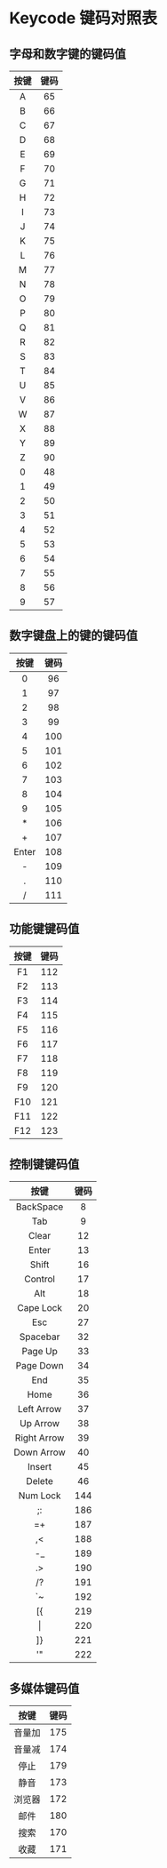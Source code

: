 # Keycode 键码对照表

## 字母和数字键的键码值

| **按键** | **键码** |
| :----: | :----: |
| A | 65 |
| B | 66 |
| C | 67 |
| D | 68 |
| E | 69 |
| F | 70 |
| G | 71 |
| H | 72 |
| I | 73 |
| J | 74 |
| K | 75 |
| L | 76 |
| M | 77 |
| N | 78 |
| O | 79 |
| P | 80 |
| Q | 81 |
| R | 82 |
| S | 83 |
| T | 84 |
| U | 85 |
| V | 86 |
| W | 87 |
| X | 88 |
| Y | 89 |
| Z | 90 |
| 0 | 48 |
| 1 | 49 |
| 2 | 50 |
| 3 | 51 |
| 4 | 52 |
| 5 | 53 |
| 6 | 54 |
| 7 | 55 |
| 8 | 56 |
| 9 | 57 |

## 数字键盘上的键的键码值

| **按键** | **键码** |
| :----: | :----: |
| 0 | 96 |
| 1 | 97 |
| 2 | 98 |
| 3 | 99 |
| 4 | 100 |
| 5 | 101 |
| 6 | 102 |
| 7 | 103 |
| 8 | 104 |
| 9 | 105 |
| * | 106 |
| + | 107 |
| Enter | 108 |
| - | 109 |
| . | 110 |
| / | 111 |


## 功能键键码值

| **按键** | **键码** |
| :----: | :----: |
| F1 | 112 |
| F2 | 113 |
| F3 | 114 |
| F4 | 115 |
| F5 | 116 |
| F6 | 117 |
| F7 | 118 |
| F8 | 119 |
| F9 | 120 |
| F10 | 121 |
| F11 | 122 |
| F12 | 123 |

## 控制键键码值

| **按键** | **键码** |
| :----: | :----: |
| BackSpace | 8 |
| Tab | 9 |
| Clear | 12 |
| Enter | 13 |
| Shift | 16 |
| Control | 17 |
| Alt | 18 |
| Cape Lock | 20 |
| Esc | 27 |
| Spacebar | 32 |
| Page Up | 33 |
| Page Down | 34 |
| End | 35 |
| Home | 36 |
| Left Arrow | 37 |
| Up Arrow | 38 |
| Right Arrow | 39 |
| Down Arrow | 40 |
| Insert | 45 |
| Delete | 46 |
| Num Lock | 144 |
| ;: | 186 |
| =+ | 187 |
| ,< | 188 |
| -_ | 189 |
| .> | 190 |
| /? | 191 |
| `~ | 192 |
| [{ | 219 |
| \| | 220 |
| ]} | 221 |
| '" | 222 |

## 多媒体键码值

| **按键** | **键码** |
| :----: | :----: |
| 音量加 | 175 |
| 音量减 | 174 |
| 停止 | 179 |
| 静音 | 173 |
| 浏览器 | 172 |
| 邮件 | 180 |
| 搜索 | 170 |
| 收藏 | 171 |